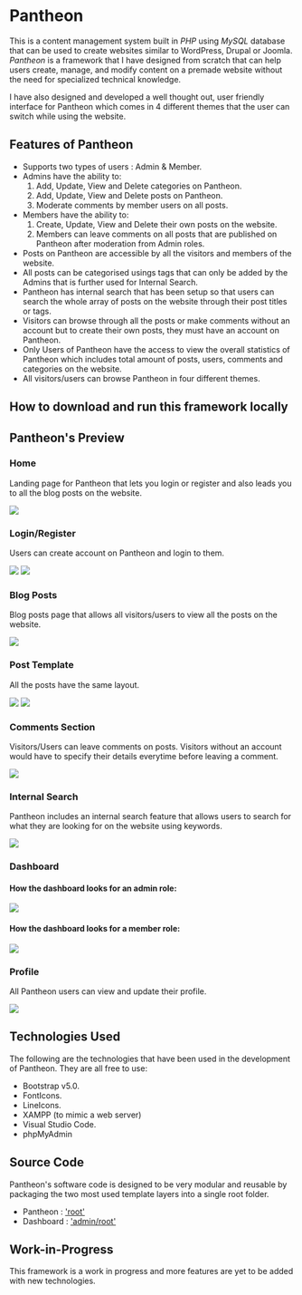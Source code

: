 # Pantheon
This is a content management system built in *PHP* using *MySQL* database that can be used to create websites similar to WordPress, Drupal or Joomla. *Pantheon* is a framework that I have designed from scratch that can help users create, manage, and modify content on a premade website without the need for specialized technical knowledge.

I have also designed and developed a well thought out, user friendly interface for Pantheon which comes in 4 different themes that the user can switch while using the website.

## Features of Pantheon
- Supports two types of users : Admin & Member. 
- Admins have the ability to:
    1. Add, Update, View and Delete categories on Pantheon.
    2. Add, Update, View and Delete posts on Pantheon.
    3. Moderate comments by member users on all posts.
- Members have the ability to:
    1. Create, Update, View and Delete their own posts on the website.
    2. Members can leave comments on all posts that are published on Pantheon after moderation from Admin roles.
- Posts on Pantheon are accessible by all the visitors and members of the website.
- All posts can be categorised usings tags that can only be added by the Admins that is further used for Internal Search.
- Pantheon has internal search that has been setup so that users can search the whole array of posts on the website through their post titles or tags. 
- Visitors can browse through all the posts or make comments without an account but to create their own posts, they must have an account on Pantheon. 
- Only Users of Pantheon have the access to view the overall statistics of Pantheon which includes total amount of posts, users, comments and categories on the website.
- All visitors/users can browse Pantheon in four different themes. 

## How to download and run this framework locally


## Pantheon's Preview 

### Home
Landing page for Pantheon that lets you login or register and also leads you to all the blog posts on the website.

<img src="desc/Home01.png" />

### Login/Register
Users can create account on Pantheon and login to them.

<img src="desc/login.png" /> <img src="desc/register.png" />

### Blog Posts
Blog posts page that allows all visitors/users to view all the posts on the website.

<img src="desc/blog-posts.png" />

### Post Template
All the posts have the same layout.

<img src="desc/post01.PNG" />
<img src="desc/post02.PNG" />

### Comments Section
Visitors/Users can leave comments on posts. Visitors without an account would have to specify their details everytime before leaving a comment.

<img src="desc/comments (2).png" />

### Internal Search
Pantheon includes an internal search feature that allows users to search for what they are looking for on the website using keywords.

<img src="desc/search01.png" />

### Dashboard
#### How the dashboard looks for an admin role:

<img src="desc/admin-panel.png" />

#### How the dashboard looks for a member role:

<img src="desc/member-panel.png" />

### Profile
All Pantheon users can view and update their profile.

<img src="desc/profile.png" />

## Technologies Used
The following are the technologies that have been used in the development of Pantheon. They are all free to use:
- Bootstrap v5.0.
- FontIcons.
- LineIcons.
- XAMPP (to mimic a web server)
- Visual Studio Code.
- phpMyAdmin

## Source Code
Pantheon's software code is designed to be very modular and reusable by packaging the two most used template layers into a single root folder.
- Pantheon : ['root'](root/)
- Dashboard : ['admin/root'](admin/root/)

## Work-in-Progress
This framework is a work in progress and more features are yet to be added with new technologies.

